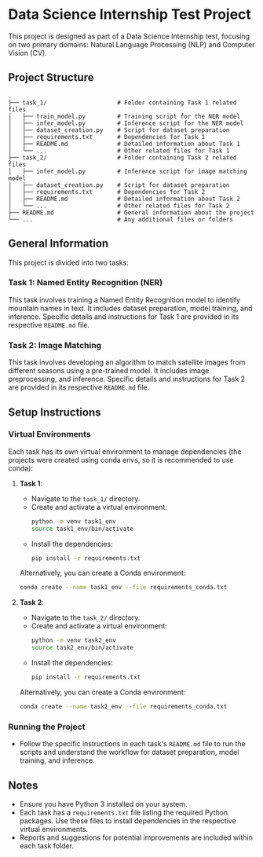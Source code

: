# Data Science Internship Test Project

This project is designed as part of a Data Science Internship test, focusing on two primary domains: Natural Language Processing (NLP) and Computer Vision (CV).

## Project Structure

```
.
├── task_1/                    # Folder containing Task 1 related files
│   ├── train_model.py         # Training script for the NER model
│   ├── infer_model.py         # Inference script for the NER model
│   ├── dataset_creation.py    # Script for dataset preparation
│   ├── requirements.txt       # Dependencies for Task 1
│   ├── README.md              # Detailed information about Task 1
│   └── ...                    # Other related files for Task 1
├── task_2/                    # Folder containing Task 2 related files
│   ├── infer_model.py         # Inference script for image matching model
│   ├── dataset_creation.py    # Script for dataset preparation
│   ├── requirements.txt       # Dependencies for Task 2
│   ├── README.md              # Detailed information about Task 2
│   └── ...                    # Other related files for Task 2
├── README.md                  # General information about the project
└── ...                        # Any additional files or folders
```

## General Information

This project is divided into two tasks:

### Task 1: Named Entity Recognition (NER)
This task involves training a Named Entity Recognition model to identify mountain names in text. It includes dataset preparation, model training, and inference. Specific details and instructions for Task 1 are provided in its respective `README.md` file.

### Task 2: Image Matching
This task involves developing an algorithm to match satellite images from different seasons using a pre-trained model. It includes image preprocessing, and inference. Specific details and instructions for Task 2 are provided in its respective `README.md` file.

## Setup Instructions

### Virtual Environments
Each task has its own virtual environment to manage dependencies (the projects were created using conda envs, so it is recommended to use conda):

1. **Task 1**:
   - Navigate to the `task_1/` directory.
   - Create and activate a virtual environment:
     ```bash
     python -m venv task1_env
     source task1_env/bin/activate
     ```
   - Install the dependencies:
     ```bash
     pip install -r requirements.txt
     ```
    Alternatively, you can create a Conda environment:
    ```bash
    conda create --name task1_env --file requirements_conda.txt
    ```

2. **Task 2**:
   - Navigate to the `task_2/` directory.
   - Create and activate a virtual environment:
     ```bash
     python -m venv task2_env
     source task2_env/bin/activate
     ```
   - Install the dependencies:
     ```bash
     pip install -r requirements.txt
     ```
    Alternatively, you can create a Conda environment:
    ```bash
    conda create --name task2_env --file requirements_conda.txt
    ```

### Running the Project
- Follow the specific instructions in each task's `README.md` file to run the scripts and understand the workflow for dataset preparation, model training, and inference.

## Notes
- Ensure you have Python 3 installed on your system.
- Each task has a `requirements.txt` file listing the required Python packages. Use these files to install dependencies in the respective virtual environments.
- Reports and suggestions for potential improvements are included within each task folder.


